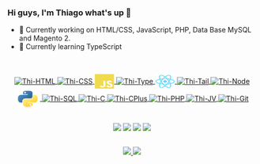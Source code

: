 ### Hi guys, I'm Thiago what's up 👋
  - 🔭 Currently working on HTML/CSS, JavaScript, PHP, Data Base MySQL and Magento 2.
  - 🌱 Currently learning TypeScript

##
  <div style="display: inline_block" align="center"><br>
    <a href="https://github.com/losanthiago">
    <img align="center" alt="Thi-HTML" height="30" width="40" src="https://cdn.jsdelivr.net/gh/devicons/devicon/icons/html5/html5-plain.svg">
    <img align="center" alt="Thi-CSS" height="30" width="40" src="https://cdn.jsdelivr.net/gh/devicons/devicon/icons/css3/css3-plain.svg">
    <img align="center" alt="Thi-Js" height="30" width="40" src="https://raw.githubusercontent.com/devicons/devicon/master/icons/javascript/javascript-plain.svg">
    <img align="center" alt="Thi-Type" height="30" width="40" src="https://cdn.jsdelivr.net/gh/devicons/devicon/icons/typescript/typescript-original.svg">
    <img align="center" alt="Thi-React" height="30" width="40" src="https://raw.githubusercontent.com/devicons/devicon/master/icons/react/react-original.svg">
    <img align="center" alt="Thi-Tail" height="30" width="40" src="https://cdn.jsdelivr.net/gh/devicons/devicon/icons/tailwindcss/tailwindcss-plain.svg">
    <img align="center" alt="Thi-Node" height="70" width="90" src="https://cdn.jsdelivr.net/gh/devicons/devicon/icons/nodejs/nodejs-original-wordmark.svg">
    <img align="center" alt="Thi-Python" height="40" width="50" src="https://raw.githubusercontent.com/devicons/devicon/master/icons/python/python-original.svg">
    <img align="center" alt="Thi-SQL" height="30" width="40" src="https://cdn.jsdelivr.net/gh/devicons/devicon/icons/mysql/mysql-original.svg">
    <img align="center" alt="Thi-C" height="30" width="40" src="https://cdn.jsdelivr.net/gh/devicons/devicon/icons/c/c-plain.svg">
    <img align="center" alt="Thi-CPlus" height="30" width="40" src="https://cdn.jsdelivr.net/gh/devicons/devicon/icons/cplusplus/cplusplus-plain.svg">
    <img align="center" alt="Thi-PHP" height="50" width="60" src="https://cdn.jsdelivr.net/gh/devicons/devicon/icons/php/php-plain.svg">
    <img align="center" alt="Thi-JV" height="30" width="40" src="https://cdn.jsdelivr.net/gh/devicons/devicon/icons/java/java-original.svg">
    <img align="center" alt="Thi-Git" height="30" width="40" src="https://cdn.jsdelivr.net/gh/devicons/devicon/icons/git/git-original.svg">
  </div>

##

  <div align="center"> 
  <a href="https://twitter.com/desabafothi" target="_blank"><img src="https://img.shields.io/badge/Twitter-1DA1F2?style=for-the-badge&logo=twitter&logoColor=white" target="_blank"></a>
  <a href="https://instagram.com/losanthiago" target="_blank"><img src="https://img.shields.io/badge/Instagram-E4405F?style=for-the-badge&logo=instagram&logoColor=white" target="_blank"></a>
  <a href = "mailto:saint.rouch@gmail.com"><img src="https://img.shields.io/badge/Gmail-D14836?style=for-the-badge&logo=gmail&logoColor=white"></a>
  <a href="https://www.linkedin.com/in/thiago-rouch-3b6840227/" target="_blank"><img src="https://img.shields.io/badge/LinkedIn-0077B5?style=for-the-badge&logo=linkedin&logoColor=white" target="_blank"></a> 

</div>

##  

<div align="center">
  <a href="https://github.com/losanthiago">
  <img height="150em" src="https://github-readme-stats.vercel.app/api?username=thiago-dosantos&show_icons=true&theme=tokyonight">
  <img height="150em" src="https://github-readme-stats.vercel.app/api/top-langs/?username=thiago-dosantos&layout=compact&langs_count=7&theme=dracula"/>
  
</div>
  
<!-- <div style="display: inline_block" align="left"><br>
  <img align="right" alt="Thi-gif" height="150" style="border-radius:50px;" src="https://c.tenor.com/AlUkiGkR2j8AAAAM/new-game-ahagon-umiko-programming.gif">
  </div> -->


